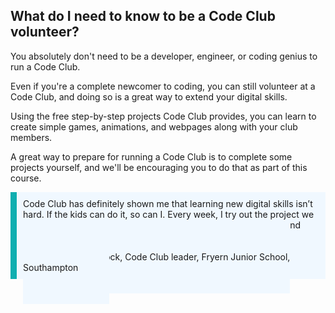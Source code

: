 
## What do I need to know to be a Code Club volunteer?


You absolutely don't need to be a developer, engineer, or coding genius to run a Code Club.

Even if you're a complete newcomer to coding, you can still volunteer at a Code Club, and doing so is a great way to extend your digital skills.

Using the free step-by-step projects Code Club provides, you can learn to create simple games, animations, and webpages along with your club members.

A great way to prepare for running a Code Club is to complete some projects yourself, and we'll be encouraging you to do that as part of this course.

<p style='border-left: solid; border-width:10px; border-color: #0faeb0; background-color: aliceblue; padding: 10px;'>
Code Club has definitely shown me that learning new digital skills isn’t hard. If the kids can do it, so can I. Every week, I try out the project we are going to do at the Code Club at home. I’m really enjoying it, and impressed with my own growing coding skills.<br><br>
<span style= "text-align:right; background-color: aliceblue; padding: 50px;">
- Elbrie de Kock, Code Club leader, Fryern Junior School, Southampton
</span></p>

